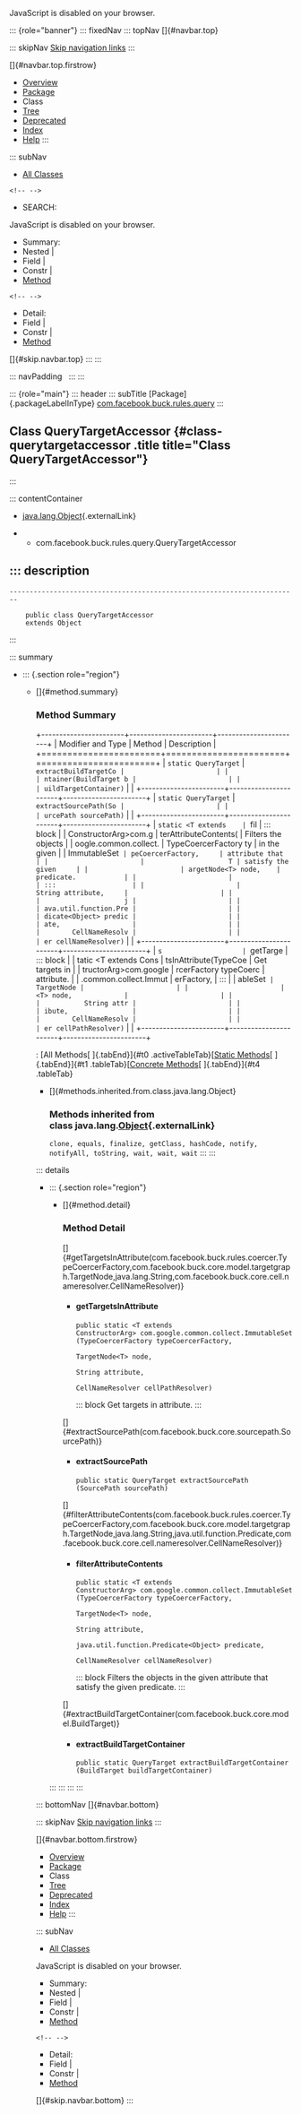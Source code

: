 <div>

JavaScript is disabled on your browser.

</div>

::: {role="banner"}
::: fixedNav
::: topNav
[]{#navbar.top}

::: skipNav
[Skip navigation links](#skip.navbar.top "Skip navigation links")
:::

[]{#navbar.top.firstrow}

-   [Overview](../../../../../index.html)
-   [Package](package-summary.html)
-   Class
-   [Tree](package-tree.html)
-   [Deprecated](../../../../../deprecated-list.html)
-   [Index](../../../../../index-all.html)
-   [Help](../../../../../help-doc.html)
:::

::: subNav
-   [All Classes](../../../../../allclasses.html)

```{=html}
<!-- -->
```
-   SEARCH:

<div>

<div>

JavaScript is disabled on your browser.

</div>

</div>

<div>

-   Summary: 
-   Nested \| 
-   Field \| 
-   Constr \| 
-   [Method](#method.summary)

```{=html}
<!-- -->
```
-   Detail: 
-   Field \| 
-   Constr \| 
-   [Method](#method.detail)

</div>

[]{#skip.navbar.top}
:::
:::

::: navPadding
 
:::
:::

::: {role="main"}
::: header
::: subTitle
[Package]{.packageLabelInType} [com.facebook.buck.rules.query](package-summary.html)
:::

## Class QueryTargetAccessor {#class-querytargetaccessor .title title="Class QueryTargetAccessor"}
:::

::: contentContainer
-   [java.lang.Object](http://docs.oracle.com/javase/7/docs/api/java/lang/Object.html?is-external=true "class or interface in java.lang"){.externalLink}

-   -   com.facebook.buck.rules.query.QueryTargetAccessor

::: description
-   

    ------------------------------------------------------------------------

        public class QueryTargetAccessor
        extends Object
:::

::: summary
-   ::: {.section role="region"}
    -   []{#method.summary}

        ### Method Summary

        +-----------------------+-----------------------+-----------------------+
        | Modifier and Type     | Method                | Description           |
        +=======================+=======================+=======================+
        | `static QueryTarget`  | `extractBuildTargetCo |                       |
        |                       | ntainer​(BuildTarget b |                       |
        |                       | uildTargetContainer)` |                       |
        +-----------------------+-----------------------+-----------------------+
        | `static QueryTarget`  | `extractSourcePath​(So |                       |
        |                       | urcePath sourcePath)` |                       |
        +-----------------------+-----------------------+-----------------------+
        | `static <T extends    | `fil                  | ::: block             |
        |  ConstructorArg>com.g | terAttributeContents​( | Filters the objects   |
        | oogle.common.collect. | TypeCoercerFactory ty | in the given          |
        | ImmutableSet<Object>` | peCoercerFactory,     | attribute that        |
        |                       |                     T | satisfy the given     |
        |                       | argetNode<T> node,    | predicate.            |
        |                       |                       | :::                   |
        |                       | String attribute,     |                       |
        |                       |                     j |                       |
        |                       | ava.util.function.Pre |                       |
        |                       | dicate<Object> predic |                       |
        |                       | ate,                  |                       |
        |                       |        CellNameResolv |                       |
        |                       | er cellNameResolver)` |                       |
        +-----------------------+-----------------------+-----------------------+
        | `s                    | `getTarge             | ::: block             |
        | tatic <T extends Cons | tsInAttribute​(TypeCoe | Get targets in        |
        | tructorArg>com.google | rcerFactory typeCoerc | attribute.            |
        | .common.collect.Immut | erFactory,            | :::                   |
        | ableSet<QueryTarget>` |            TargetNode |                       |
        |                       | <T> node,             |                       |
        |                       |           String attr |                       |
        |                       | ibute,                |                       |
        |                       |        CellNameResolv |                       |
        |                       | er cellPathResolver)` |                       |
        +-----------------------+-----------------------+-----------------------+

        : [All Methods[ ]{.tabEnd}]{#t0 .activeTableTab}[[Static
        Methods](javascript:show(1);)[ ]{.tabEnd}]{#t1
        .tableTab}[[Concrete
        Methods](javascript:show(8);)[ ]{.tabEnd}]{#t4 .tableTab}

        -   []{#methods.inherited.from.class.java.lang.Object}

            ### Methods inherited from class java.lang.[Object](http://docs.oracle.com/javase/7/docs/api/java/lang/Object.html?is-external=true "class or interface in java.lang"){.externalLink}

            `clone, equals, finalize, getClass, hashCode, notify, notifyAll, toString, wait, wait, wait`
    :::
:::

::: details
-   ::: {.section role="region"}
    -   []{#method.detail}

        ### Method Detail

        []{#getTargetsInAttribute(com.facebook.buck.rules.coercer.TypeCoercerFactory,com.facebook.buck.core.model.targetgraph.TargetNode,java.lang.String,com.facebook.buck.core.cell.nameresolver.CellNameResolver)}

        -   #### getTargetsInAttribute

            ``` methodSignature
            public static <T extends ConstructorArg> com.google.common.collect.ImmutableSet<QueryTarget> getTargetsInAttribute​(TypeCoercerFactory typeCoercerFactory,
                                                                                                                               TargetNode<T> node,
                                                                                                                               String attribute,
                                                                                                                               CellNameResolver cellPathResolver)
            ```

            ::: block
            Get targets in attribute.
            :::

        []{#extractSourcePath(com.facebook.buck.core.sourcepath.SourcePath)}

        -   #### extractSourcePath

            ``` methodSignature
            public static QueryTarget extractSourcePath​(SourcePath sourcePath)
            ```

        []{#filterAttributeContents(com.facebook.buck.rules.coercer.TypeCoercerFactory,com.facebook.buck.core.model.targetgraph.TargetNode,java.lang.String,java.util.function.Predicate,com.facebook.buck.core.cell.nameresolver.CellNameResolver)}

        -   #### filterAttributeContents

            ``` methodSignature
            public static <T extends ConstructorArg> com.google.common.collect.ImmutableSet<Object> filterAttributeContents​(TypeCoercerFactory typeCoercerFactory,
                                                                                                                            TargetNode<T> node,
                                                                                                                            String attribute,
                                                                                                                            java.util.function.Predicate<Object> predicate,
                                                                                                                            CellNameResolver cellNameResolver)
            ```

            ::: block
            Filters the objects in the given attribute that satisfy the
            given predicate.
            :::

        []{#extractBuildTargetContainer(com.facebook.buck.core.model.BuildTarget)}

        -   #### extractBuildTargetContainer

            ``` methodSignature
            public static QueryTarget extractBuildTargetContainer​(BuildTarget buildTargetContainer)
            ```
    :::
:::
:::
:::

::: bottomNav
[]{#navbar.bottom}

::: skipNav
[Skip navigation links](#skip.navbar.bottom "Skip navigation links")
:::

[]{#navbar.bottom.firstrow}

-   [Overview](../../../../../index.html)
-   [Package](package-summary.html)
-   Class
-   [Tree](package-tree.html)
-   [Deprecated](../../../../../deprecated-list.html)
-   [Index](../../../../../index-all.html)
-   [Help](../../../../../help-doc.html)
:::

::: subNav
-   [All Classes](../../../../../allclasses.html)

<div>

<div>

JavaScript is disabled on your browser.

</div>

</div>

<div>

-   Summary: 
-   Nested \| 
-   Field \| 
-   Constr \| 
-   [Method](#method.summary)

```{=html}
<!-- -->
```
-   Detail: 
-   Field \| 
-   Constr \| 
-   [Method](#method.detail)

</div>

[]{#skip.navbar.bottom}
:::
